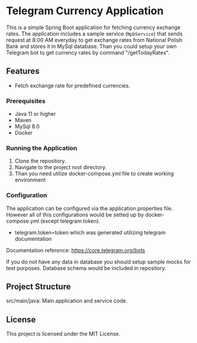 # Telegram Currency Application

This is a simple Spring Boot application for fetching currency exchange rates. The application includes a sample service (`NpbService`) that sends request at 8:00 AM everyday to get exchange rates from National Polish Bank and stores it in MySql database. Than you could setup your own Telegram bot to get currency rates by command "/getTodayRates".

## Features

- Fetch exchange rate for predefined currencies.

### Prerequisites

- Java 11 or higher
- Maven
- MySql 8.0
- Docker

### Running the Application

1. Clone the repository.
2. Navigate to the project root directory.
3. Than you need utilize docker-compose.yml file to create working environment

### Configuration

The application can be configured via the application.properties file.
However all of this configurations would be setted up by docker-compose.yml (except telegram token).

- telegram.token=token which was generated utilizing telegram documentation

Documentation reference: https://core.telegram.org/bots

If you do not have any data in database you should setup sample mocks for test purposes. Database schema would be included in repository.

## Project Structure

src/main/java: Main application and service code.

## License
This project is licensed under the MIT License.
